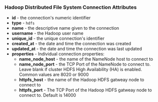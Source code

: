 ### Hadoop Distributed File System Connection Attributes

* **id** - the connection's numeric identifier
* **type** - `hdfs`
* **name** - the descriptive name given to the connection
* **username** - the Hadoop user name
* **unique_id** - the unique connection's identifier
* **created_at** - the date and time the connection was created
* **updated_at** - the date and time the connection was last updated
* **properties** - Individual connection properties:
  * **name_node_host** - the name of the NameNode host to connect to
  * **name_node_port** - the TCP Port of the NameNode to connect to. Leave blank if cluster HDFS High Availability (HA) is enabled. Common values are 8020 or 9000
  * **httpfs_host** - the name of the Hadoop HDFS gatweay node to connect to
  * **httpfs_port** - The TCP Port of the Hadoop HDFS gatweay node to connect to. Default is 14000
